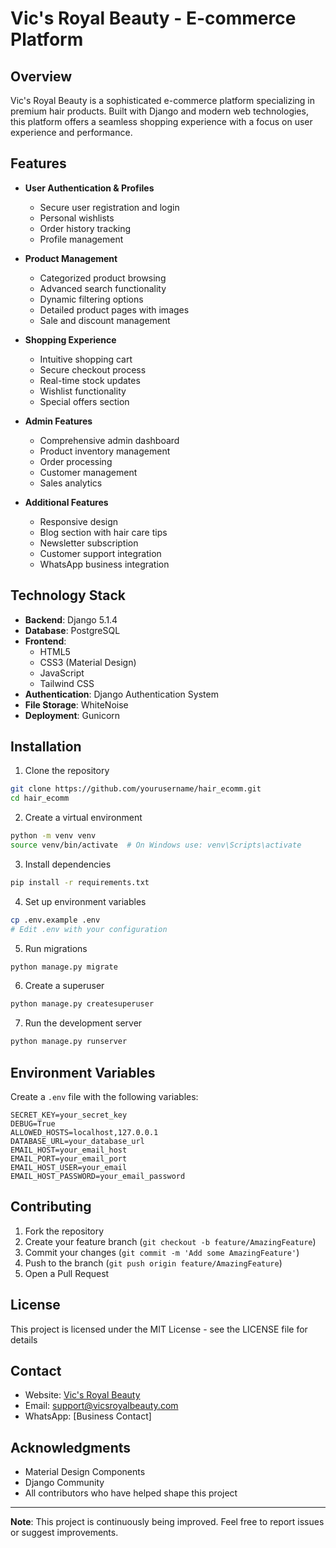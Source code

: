 # Vic's Royal Beauty - E-commerce Platform

## Overview
Vic's Royal Beauty is a sophisticated e-commerce platform specializing in premium hair products. Built with Django and modern web technologies, this platform offers a seamless shopping experience with a focus on user experience and performance.

## Features
- **User Authentication & Profiles**
  - Secure user registration and login
  - Personal wishlists
  - Order history tracking
  - Profile management

- **Product Management**
  - Categorized product browsing
  - Advanced search functionality
  - Dynamic filtering options
  - Detailed product pages with images
  - Sale and discount management

- **Shopping Experience**
  - Intuitive shopping cart
  - Secure checkout process
  - Real-time stock updates
  - Wishlist functionality
  - Special offers section

- **Admin Features**
  - Comprehensive admin dashboard
  - Product inventory management
  - Order processing
  - Customer management
  - Sales analytics

- **Additional Features**
  - Responsive design
  - Blog section with hair care tips
  - Newsletter subscription
  - Customer support integration
  - WhatsApp business integration

## Technology Stack
- **Backend**: Django 5.1.4
- **Database**: PostgreSQL
- **Frontend**: 
  - HTML5
  - CSS3 (Material Design)
  - JavaScript
  - Tailwind CSS
- **Authentication**: Django Authentication System
- **File Storage**: WhiteNoise
- **Deployment**: Gunicorn

## Installation

1. Clone the repository
```bash
git clone https://github.com/yourusername/hair_ecomm.git
cd hair_ecomm
```

2. Create a virtual environment
```bash
python -m venv venv
source venv/bin/activate  # On Windows use: venv\Scripts\activate
```

3. Install dependencies
```bash
pip install -r requirements.txt
```

4. Set up environment variables
```bash
cp .env.example .env
# Edit .env with your configuration
```

5. Run migrations
```bash
python manage.py migrate
```

6. Create a superuser
```bash
python manage.py createsuperuser
```

7. Run the development server
```bash
python manage.py runserver
```

## Environment Variables
Create a `.env` file with the following variables:
```
SECRET_KEY=your_secret_key
DEBUG=True
ALLOWED_HOSTS=localhost,127.0.0.1
DATABASE_URL=your_database_url
EMAIL_HOST=your_email_host
EMAIL_PORT=your_email_port
EMAIL_HOST_USER=your_email
EMAIL_HOST_PASSWORD=your_email_password
```

## Contributing
1. Fork the repository
2. Create your feature branch (`git checkout -b feature/AmazingFeature`)
3. Commit your changes (`git commit -m 'Add some AmazingFeature'`)
4. Push to the branch (`git push origin feature/AmazingFeature`)
5. Open a Pull Request

## License
This project is licensed under the MIT License - see the LICENSE file for details

## Contact
- Website: [Vic's Royal Beauty](https://vicsroyalbeauty.com)
- Email: support@vicsroyalbeauty.com
- WhatsApp: [Business Contact]

## Acknowledgments
- Material Design Components
- Django Community
- All contributors who have helped shape this project

---
**Note**: This project is continuously being improved. Feel free to report issues or suggest improvements. 